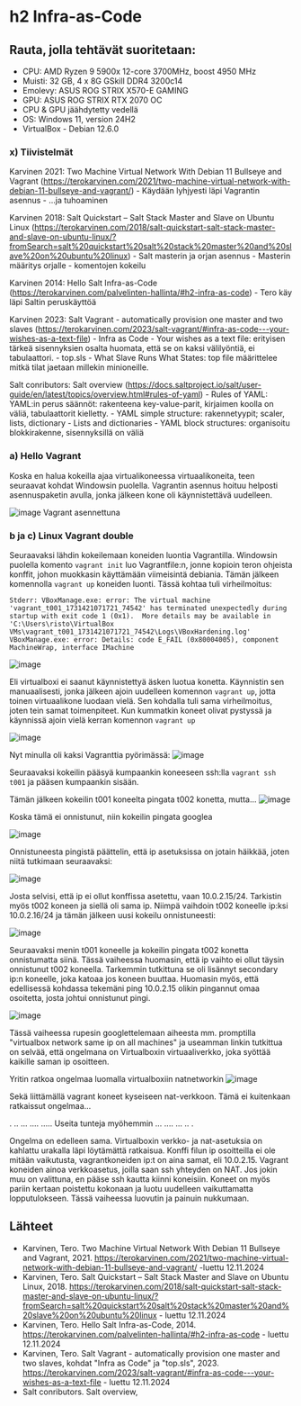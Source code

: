 # h2 Infra-as-Code

## Rauta, jolla tehtävät suoritetaan: 
* CPU: AMD Ryzen 9 5900x 12-core 3700MHz, boost 4950 MHz
* Muisti: 32 GB, 4 x 8G GSkill DDR4 3200c14
* Emolevy: ASUS ROG STRIX X570-E GAMING
* GPU: ASUS ROG STRIX RTX 2070 OC
* CPU & GPU jäähdytetty vedellä 
* OS: Windows 11, version 24H2
* VirtualBox - Debian 12.6.0

### x) Tiivistelmät
  
Karvinen 2021: Two Machine Virtual Network With Debian 11 Bullseye and Vagrant (https://terokarvinen.com/2021/two-machine-virtual-network-with-debian-11-bullseye-and-vagrant/) 
     - Käydään lyhjyesti läpi Vagrantin asennus
     - ...ja tuhoaminen

Karvinen 2018: Salt Quickstart – Salt Stack Master and Slave on Ubuntu Linux (https://terokarvinen.com/2018/salt-quickstart-salt-stack-master-and-slave-on-ubuntu-linux/?fromSearch=salt%20quickstart%20salt%20stack%20master%20and%20slave%20on%20ubuntu%20linux)
    - Salt masterin ja orjan asennus
    - Masterin määritys orjalle
    - komentojen kokeilu

Karvinen 2014: Hello Salt Infra-as-Code (https://terokarvinen.com/palvelinten-hallinta/#h2-infra-as-code)
    - Tero käy läpi Saltin peruskäyttöä

Karvinen 2023: Salt Vagrant - automatically provision one master and two slaves (https://terokarvinen.com/2023/salt-vagrant/#infra-as-code---your-wishes-as-a-text-file)
    - Infra as Code - Your wishes as a text file: erityisen tärkeä sisennyksien osalta huomata, että se on kaksi välilyöntiä, ei tabulaattori.
    - top.sls - What Slave Runs What States: top file määrittelee mitkä tilat jaetaan millekin minioneille.

Salt conributors: Salt overview (https://docs.saltproject.io/salt/user-guide/en/latest/topics/overview.html#rules-of-yaml)
    - Rules of YAML: YAML:in perus säännöt: rakenteena key-value-parit, kirjaimen koolla on väliä, tabulaattorit kielletty.
    - YAML simple structure: rakennetyypit; scaler, lists, dictionary
    - Lists and dictionaries - YAML block structures: organisoitu blokkirakenne, sisennyksillä on väliä


### a) Hello Vagrant

Koska en halua kokeilla ajaa virtualikoneessa virtuaalikoneita, teen seuraavat kohdat Windowsin puolella. Vagrantin asennus hoituu helposti asennuspaketin avulla, jonka jälkeen kone oli käynnistettävä uudelleen. 

![image](https://github.com/user-attachments/assets/48f7acbe-e3f8-4c1e-b1ac-d2f539081cd5)
Vagrant asennettuna

### b ja c) Linux Vagrant double

Seuraavaksi lähdin kokeilemaan koneiden luontia Vagrantilla. Windowsin puolella komento `vagrant init` luo Vagrantfile:n, jonne kopioin teron ohjeista konffit, johon muokkasin käyttämään viimeisintä debiania. Tämän jälkeen komennolla `vagrant up` koneiden luonti. Tässä kohtaa tuli virheilmoitus:

```
Stderr: VBoxManage.exe: error: The virtual machine 'vagrant_t001_1731421071721_74542' has terminated unexpectedly during startup with exit code 1 (0x1).  More details may be available in 'C:\Users\risto\VirtualBox VMs\vagrant_t001_1731421071721_74542\Logs\VBoxHardening.log'
VBoxManage.exe: error: Details: code E_FAIL (0x80004005), component MachineWrap, interface IMachine
```

![image](https://github.com/user-attachments/assets/1bceb4fd-eb4c-41de-9f14-5c4bcd576a07)


Eli virtualboxi ei saanut käynnistettyä äsken luotua konetta. Käynnistin sen manuaalisesti, jonka jälkeen ajoin uudelleen komennon `vagrant up`, jotta toinen virtuaalikone luodaan vielä. Sen kohdalla tuli sama virheilmoitus, joten tein samat toimenpiteet. Kun kummatkin koneet olivat pystyssä ja käynnissä ajoin vielä kerran komennon `vagrant up`

![image](https://github.com/user-attachments/assets/8df95186-9514-472b-9dee-047c0bed2c1f)

Nyt minulla oli kaksi Vagranttia pyörimässä:
![image](https://github.com/user-attachments/assets/80839f76-b9d8-4f61-8f1f-171907b28809)


Seuraavaksi kokeilin pääsyä kumpaankin koneeseen ssh:lla `vagrant ssh t001` ja pääsen kumpaankin sisään. 

Tämän jälkeen kokeilin t001 koneelta pingata t002 konetta, mutta...
![image](https://github.com/user-attachments/assets/23283202-1410-46c8-a4d8-600bdcce755e)


Koska tämä ei onnistunut, niin kokeilin pingata googlea

![image](https://github.com/user-attachments/assets/a39e9824-9af0-4dea-9455-0a86b059d674)

Onnistuneesta pingistä päättelin, että ip asetuksissa on jotain häikkää, joten niitä tutkimaan seuraavaksi:

![image](https://github.com/user-attachments/assets/42243ce7-95c5-4080-b659-fe974078bea3)


Josta selvisi, että ip ei ollut konffissa asetettu, vaan 10.0.2.15/24. Tarkistin myös t002 koneen ja siellä oli sama ip. Niimpä vaihdoin t002 koneelle ip:ksi 10.0.2.16/24 ja tämän jälkeen uusi kokeilu onnistuneesti:

![image](https://github.com/user-attachments/assets/0fa8a84a-9901-4d1d-b8d6-6699cdb1d71d)


Seuraavaksi menin t001 koneelle ja kokeilin pingata t002 konetta onnistumatta siinä. Tässä vaiheessa huomasin, että ip vaihto ei ollut täysin onnistunut t002 koneella. Tarkemmin tutkittuna se oli lisännyt secondary ip:n koneelle, joka katoaa jos koneen buuttaa. Huomasin myös, että edellisessä kohdassa tekemäni ping 10.0.2.15 olikin pingannut omaa osoitetta, josta johtui onnistunut pingi.

![image](https://github.com/user-attachments/assets/78c31a80-743d-4898-8211-e9e5f7987b0e)


Tässä vaiheessa rupesin googlettelemaan aiheesta mm. promptilla "virtualbox network same ip on all machines" ja useamman linkin tutkittua on selvää, että ongelmana on Virtualboxin virtuaaliverkko, joka syöttää kaikille saman ip osoitteen. 

Yritin ratkoa ongelmaa luomalla virtualboxiin natnetworkin
![image](https://github.com/user-attachments/assets/214ba922-6ae6-457c-99dc-b8ea8abc2d31)

Sekä liittämällä vagrant koneet kyseiseen nat-verkkoon. Tämä ei kuitenkaan ratkaissut ongelmaa...

.
..
...
....
.....  Useita tunteja myöhemmin  ...
....
...
..
.

Ongelma on edelleen sama. Virtualboxin verkko- ja nat-asetuksia on kahlattu urakalla läpi löytämättä ratkaisua. Konffi filun ip osoitteilla ei ole mitään vaikutusta, vagrantkoneiden ip:t on aina samat, eli 10.0.2.15. 
Vagrant koneiden ainoa verkkoasetus, joilla saan ssh yhteyden on NAT. Jos jokin muu on valittuna, en pääse ssh kautta kiinni koneisiin. Koneet on myös pariin kertaan poistettu kokonaan ja luotu uudelleen vaikuttamatta lopputulokseen. 
Tässä vaiheessa luovutin ja painuin nukkumaan.



## Lähteet


* Karvinen, Tero. Two Machine Virtual Network With Debian 11 Bullseye and Vagrant, 2021. https://terokarvinen.com/2021/two-machine-virtual-network-with-debian-11-bullseye-and-vagrant/ -luettu 12.11.2024
* Karvinen, Tero. Salt Quickstart – Salt Stack Master and Slave on Ubuntu Linux, 2018. https://terokarvinen.com/2018/salt-quickstart-salt-stack-master-and-slave-on-ubuntu-linux/?fromSearch=salt%20quickstart%20salt%20stack%20master%20and%20slave%20on%20ubuntu%20linux - luettu 12.11.2024
* Karvinen, Tero. Hello Salt Infra-as-Code, 2014. https://terokarvinen.com/palvelinten-hallinta/#h2-infra-as-code - luettu 12.11.2024
* Karvinen, Tero. Salt Vagrant - automatically provision one master and two slaves, kohdat "Infra as Code" ja "top.sls", 2023. https://terokarvinen.com/2023/salt-vagrant/#infra-as-code---your-wishes-as-a-text-file - luettu 12.11.2024
* Salt conributors. Salt overview, 
